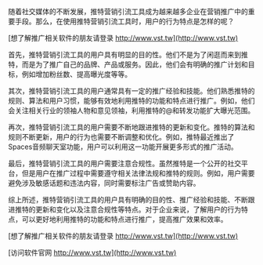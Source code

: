 随着社交媒体的不断发展，推特营销引流工具成为越来越多企业在营销推广中的重要手段。那么，在使用推特营销引流工具时，用户的行为特点是怎样的呢？

[想了解推广相关软件的朋友请登录 http://www.vst.tw](http://www.vst.tw)

首先，推特营销引流工具的用户具有明显的目的性。他们不是为了闲逛而来到推特，而是为了推广自己的品牌、产品或服务。因此，他们会有明确的推广计划和目标，例如增加粉丝数、提高曝光度等等。

其次，推特营销引流工具的用户通常具有一定的推广经验和技能。他们熟悉推特的规则、算法和用户习惯，能够有效地利用推特的功能和特点进行推广。例如，他们会关注相关行业的领袖人物和意见领袖，利用推特的@和转发功能扩大曝光范围。

再次，推特营销引流工具的用户需要不断地跟进推特的更新和变化。推特的算法和规则不断更新，用户的行为也需要不断调整和优化。例如，推特最近推出了Spaces音频聊天室功能，用户可以利用这一功能开展更多形式的推广活动。

最后，推特营销引流工具的用户需要注意合规性。虽然推特是一个公开的社交平台，但是用户在推广过程中需要遵守相关法律法规和推特的规则。例如，用户需要避免涉及敏感话题和违法内容，同时需要标注广告或赞助内容。

综上所述，推特营销引流工具的用户具有明确的目的性、推广经验和技能、不断跟进推特的更新和变化以及注意合规性等特点。对于企业来说，了解用户的行为特点，可以更好地利用推特的功能和特点进行推广，提高推广效果和效率。

[想了解推广相关软件的朋友请登录 http://www.vst.tw](http://www.vst.tw)


[访问软件官网 http://www.vst.tw](http://www.vst.tw)
